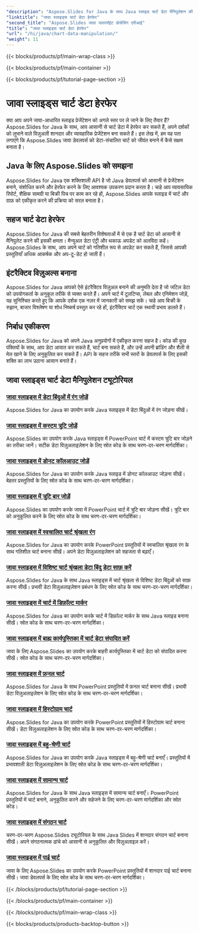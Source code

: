 ```yaml
---
"description": "Aspose.Slides for Java के साथ Java स्लाइड चार्ट डेटा मैनिपुलेशन की शक्ति अनलॉक करें। बिना किसी प्रयास के शानदार दृश्य और जानकारी बनाएँ।"
"linktitle": "जावा स्लाइड्स चार्ट डेटा हेरफेर"
"second_title": "Aspose.Slides जावा पावरपॉइंट प्रोसेसिंग एपीआई"
"title": "जावा स्लाइड्स चार्ट डेटा हेरफेर"
"url": "/hi/java/chart-data-manipulation/"
"weight": 11
---
```


{{< blocks/products/pf/main-wrap-class >}}

{{< blocks/products/pf/main-container >}}

{{< blocks/products/pf/tutorial-page-section >}}

# जावा स्लाइड्स चार्ट डेटा हेरफेर

क्या आप अपने जावा-आधारित स्लाइड प्रेजेंटेशन को अगले स्तर पर ले जाने के लिए तैयार हैं? Aspose.Slides for Java के साथ, आप आसानी से चार्ट डेटा में हेरफेर कर सकते हैं, अपने दर्शकों को लुभाने वाले विज़ुअली शानदार और व्यावहारिक प्रेजेंटेशन बना सकते हैं। इस लेख में, हम यह पता लगाएंगे कि Aspose.Slides जावा डेवलपर्स को डेटा-संचालित चार्ट को जीवंत बनाने में कैसे सक्षम बनाता है।

## Java के लिए Aspose.Slides को समझना

Aspose.Slides for Java एक शक्तिशाली API है जो Java डेवलपर्स को आसानी से प्रेजेंटेशन बनाने, संशोधित करने और हेरफेर करने के लिए आवश्यक उपकरण प्रदान करता है। चाहे आप व्यावसायिक रिपोर्ट, शैक्षिक सामग्री या बिक्री पिच पर काम कर रहे हों, Aspose.Slides आपके स्लाइड में चार्ट और ग्राफ़ को एकीकृत करने की प्रक्रिया को सरल बनाता है।

## सहज चार्ट डेटा हेरफेर

Aspose.Slides for Java की सबसे बेहतरीन विशेषताओं में से एक है चार्ट डेटा को आसानी से मैनिपुलेट करने की इसकी क्षमता। मैन्युअल डेटा एंट्री और थकाऊ अपडेट को अलविदा कहें। Aspose.Slides के साथ, आप अपने चार्ट को गतिशील रूप से अपडेट कर सकते हैं, जिससे आपकी प्रस्तुतियाँ अधिक आकर्षक और अप-टू-डेट हो जाती हैं।

## इंटरैक्टिव विज़ुअल्स बनाना

Aspose.Slides for Java आपको ऐसे इंटरैक्टिव विज़ुअल बनाने की अनुमति देता है जो जटिल डेटा को उपयोगकर्ता के अनुकूल तरीके से व्यक्त करते हैं। अपने चार्ट में टूलटिप्स, लेबल और एनिमेशन जोड़ें, यह सुनिश्चित करते हुए कि आपके दर्शक एक नज़र में जानकारी को समझ सकें। चाहे आप बिक्री के रुझान, बाजार विश्लेषण या शोध निष्कर्ष प्रस्तुत कर रहे हों, इंटरैक्टिव चार्ट एक स्थायी प्रभाव डालते हैं।

## निर्बाध एकीकरण

Aspose.Slides for Java को अपने Java अनुप्रयोगों में एकीकृत करना सहज है। कोड की कुछ पंक्तियों के साथ, आप डेटा आयात कर सकते हैं, चार्ट बना सकते हैं, और उन्हें अपनी ब्रांडिंग और शैली से मेल खाने के लिए अनुकूलित कर सकते हैं। API के सहज तरीके सभी स्तरों के डेवलपर्स के लिए इसकी शक्ति का लाभ उठाना आसान बनाते हैं।

## जावा स्लाइड्स चार्ट डेटा मैनिपुलेशन ट्यूटोरियल
### [जावा स्लाइड्स में डेटा बिंदुओं में रंग जोड़ें](./add-color-data-points-java-slides/)
Aspose.Slides for Java का उपयोग करके Java स्लाइड्स में डेटा बिंदुओं में रंग जोड़ना सीखें।
### [जावा स्लाइड्स में कस्टम त्रुटि जोड़ें](./add-custom-error-java-slides/)
Aspose.Slides का उपयोग करके Java स्लाइड्स में PowerPoint चार्ट में कस्टम त्रुटि बार जोड़ने का तरीका जानें। सटीक डेटा विज़ुअलाइज़ेशन के लिए स्रोत कोड के साथ चरण-दर-चरण मार्गदर्शिका।
### [जावा स्लाइड्स में डोनट कॉलआउट जोड़ें](./add-doughnut-callout-java-slides/)
Aspose.Slides for Java का उपयोग करके Java स्लाइड में डोनट कॉलआउट जोड़ना सीखें। बेहतर प्रस्तुतियों के लिए स्रोत कोड के साथ चरण-दर-चरण मार्गदर्शिका।
### [जावा स्लाइड्स में त्रुटि बार जोड़ें](./add-error-bars-java-slides/)
Aspose.Slides का उपयोग करके जावा में PowerPoint चार्ट में त्रुटि बार जोड़ना सीखें। त्रुटि बार को अनुकूलित करने के लिए स्रोत कोड के साथ चरण-दर-चरण मार्गदर्शिका।
### [जावा स्लाइड्स में स्वचालित चार्ट श्रृंखला रंग](./automatic-chart-series-color-java-slides/)
Aspose.Slides for Java का उपयोग करके PowerPoint प्रस्तुतियों में स्वचालित श्रृंखला रंग के साथ गतिशील चार्ट बनाना सीखें। अपने डेटा विज़ुअलाइज़ेशन को सहजता से बढ़ाएँ।
### [जावा स्लाइड्स में विशिष्ट चार्ट श्रृंखला डेटा बिंदु डेटा साफ़ करें](./clear-specific-chart-series-data-points-java-slides/)
Aspose.Slides for Java के साथ Java स्लाइड्स में चार्ट श्रृंखला से विशिष्ट डेटा बिंदुओं को साफ़ करना सीखें। प्रभावी डेटा विज़ुअलाइज़ेशन प्रबंधन के लिए स्रोत कोड के साथ चरण-दर-चरण मार्गदर्शिका।
### [जावा स्लाइड्स में चार्ट में डिफ़ॉल्ट मार्कर](./default-markers-in-chart-java-slides/)
Aspose.Slides for Java का उपयोग करके चार्ट में डिफ़ॉल्ट मार्कर के साथ Java स्लाइड बनाना सीखें। स्रोत कोड के साथ चरण-दर-चरण मार्गदर्शिका।
### [जावा स्लाइड्स में बाह्य कार्यपुस्तिका में चार्ट डेटा संपादित करें](./edit-chart-data-external-workbook-java-slides/)
जावा के लिए Aspose.Slides का उपयोग करके बाहरी कार्यपुस्तिका में चार्ट डेटा को संपादित करना सीखें। स्रोत कोड के साथ चरण-दर-चरण मार्गदर्शिका।
### [जावा स्लाइड्स में फ़नल चार्ट](./funnel-chart-java-slides/)
Aspose.Slides for Java के साथ PowerPoint प्रस्तुतियों में फ़नल चार्ट बनाना सीखें। प्रभावी डेटा विज़ुअलाइज़ेशन के लिए स्रोत कोड के साथ चरण-दर-चरण मार्गदर्शिका।
### [जावा स्लाइड्स में हिस्टोग्राम चार्ट](./histogram-chart-java-slides/)
Aspose.Slides for Java का उपयोग करके PowerPoint प्रस्तुतियों में हिस्टोग्राम चार्ट बनाना सीखें। डेटा विज़ुअलाइज़ेशन के लिए स्रोत कोड के साथ चरण-दर-चरण मार्गदर्शिका।
### [जावा स्लाइड्स में बहु-श्रेणी चार्ट](./multi-category-chart-java-slides/)
Aspose.Slides for Java का उपयोग करके Java स्लाइड्स में बहु-श्रेणी चार्ट बनाएँ। प्रस्तुतियों में प्रभावशाली डेटा विज़ुअलाइज़ेशन के लिए स्रोत कोड के साथ चरण-दर-चरण मार्गदर्शिका।
### [जावा स्लाइड्स में सामान्य चार्ट](./normal-charts-java-slides/)
Aspose.Slides for Java के साथ Java स्लाइड्स में सामान्य चार्ट बनाएँ। PowerPoint प्रस्तुतियों में चार्ट बनाने, अनुकूलित करने और सहेजने के लिए चरण-दर-चरण मार्गदर्शिका और स्रोत कोड।
### [जावा स्लाइड्स में संगठन चार्ट](./organization-chart-java-slides/)
चरण-दर-चरण Aspose.Slides ट्यूटोरियल के साथ Java Slides में शानदार संगठन चार्ट बनाना सीखें। अपने संगठनात्मक ढांचे को आसानी से अनुकूलित और विज़ुअलाइज़ करें।
### [जावा स्लाइड्स में पाई चार्ट](./pie-chart-java-slides/)
जावा के लिए Aspose.Slides का उपयोग करके PowerPoint प्रस्तुतियों में शानदार पाई चार्ट बनाना सीखें। जावा डेवलपर्स के लिए स्रोत कोड के साथ चरण-दर-चरण मार्गदर्शिका।

{{< /blocks/products/pf/tutorial-page-section >}}

{{< /blocks/products/pf/main-container >}}

{{< /blocks/products/pf/main-wrap-class >}}

{{< blocks/products/products-backtop-button >}}